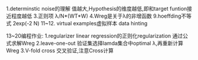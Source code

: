1.determinstic noise的理解
值越大,Hypothesis的维度越低,即和target funtion接近程度越低
3.正则项  λ/N*(WT*W)
4.Wreg是关于λ的非增函数
9.hoeffding不等式 2exp(-2  N)
11~12. virtual examples虚拟样本 data hinting

13~20编程作业:
1.regularizer
linear regression的正则化regularization
通过公式求解Wreg
2.leave-one-out
验证集选择lamda集合中optimal λ,再重新计算Wreg
3.V-fold cross
交叉验证,注意Cross计算
